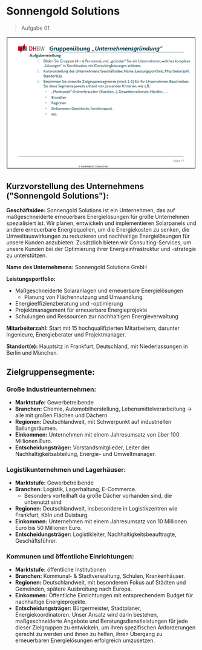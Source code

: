 # Sonnengold Solutions

> Aufgabe 01

![Aufgabe 01](assets/A01.png)

## Kurzvorstellung des Unternehmens ("Sonnengold Solutions"):
**Geschäftsidee:** Sonnengold Solutions ist ein Unternehmen, das auf maßgeschneiderte erneuerbare Energielösungen für große Unternehmen spezialisiert ist. Wir planen, entwickeln und implementieren Solarpanels und andere erneuerbare Energiequellen, um die Energiekosten zu senken, die Umweltauswirkungen zu reduzieren und nachhaltige Energielösungen für unsere Kunden anzubieten. Zusätzlich bieten wir Consulting-Services, um unsere Kunden bei der Optimierung ihrer Energieinfrastruktur und -strategie zu unterstützen.

**Name des Unternehmens:** Sonnengold Solutions GmbH

**Leistungsportfolio:**
- Maßgeschneiderte Solaranlagen und erneuerbare Energielösungen
  - Planung von Flächennutzung und Umwandlung
- Energieeffizienzberatung und -optimierung
- Projektmanagement für erneuerbare Energieprojekte
- Schulungen und Ressourcen zur nachhaltigen Energieverwaltung

**Mitarbeiterzahl:** Start mit 15 hochqualifizierten Mitarbeitern, darunter Ingenieure, Energieberater und Projektmanager.

**Standort(e):** Hauptsitz in Frankfurt, Deutschland, mit Niederlassungen in Berlin und München.
 
## Zielgruppensegmente:
### Große Industrieunternehmen:
- **Marktstufe:** Gewerbetreibende
- **Branchen:** Chemie, Automobilherstellung, Lebensmittelverarbeitung -> alle mit großen Flächen und Dächern
- **Regionen:** Deutschlandweit, mit Schwerpunkt auf industriellen Ballungsräumen.
- **Einkommen:** Unternehmen mit einem Jahresumsatz von über 100 Millionen Euro.
- **Entscheidungsträger:** Vorstandsmitglieder, Leiter der Nachhaltigkeitsabteilung, Energie- und Umweltmanager.
### Logistikunternehmen und Lagerhäuser:
- **Marktstufe:** Gewerbetreibende
- **Branchen:** Logistik, Lagerhaltung, E-Commerce.
  - Besonders vorteilhaft da große Dächer vorhanden sind, die unbenutzt sind
- **Regionen:** Deutschlandweit, insbesondere in Logistikzentren wie Frankfurt, Köln und Duisburg.
- **Einkommen:** Unternehmen mit einem Jahresumsatz von 10 Millionen Euro bis 50 Millionen Euro.
- **Entscheidungsträger:** Logistikleiter, Nachhaltigkeitsbeauftragte, Geschäftsführer.
### Kommunen und öffentliche Einrichtungen:
- **Marktstufe:** öffentliche Institutionen
- **Branchen:** Kommunal- & Stadtverwaltung, Schulen, Krankenhäuser.
- **Regionen:** Deutschlandweit, mit besonderem Fokus auf Städten und Gemeinden, spätere Ausbreitung nach Europa.
- **Einkommen:** Öffentliche Einrichtungen mit entsprechendem Budget für nachhaltige Energieprojekte.
- **Entscheidungsträger:** Bürgermeister, Stadtplaner, Energiekoordinatoren.
Unser Ansatz wird darin bestehen, maßgeschneiderte Angebote und Beratungsdienstleistungen für jede dieser Zielgruppen zu entwickeln, um ihren spezifischen Anforderungen gerecht zu werden und ihnen zu helfen, ihren Übergang zu erneuerbaren Energielösungen erfolgreich umzusetzen.
